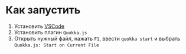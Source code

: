 # Как запустить

1. Установить [VSCode](https://code.visualstudio.com/)
2. Установить плагин `Quokka.js`
3. Открыть нужный файл, нажать `F1`, ввести `quokka start` и выбрать `Quokka.js: Start on Current File`
